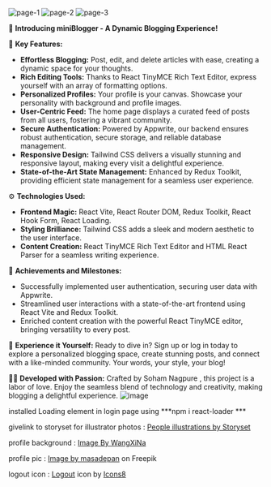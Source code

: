 
![page-1](https://github.com/Soham-Soham/React/assets/89148643/651d709a-72bc-487b-ac2c-464a18e3106f)
![page-2](https://github.com/Soham-Soham/React/assets/89148643/d678c1cc-ce31-4ec2-a4b2-d8869e5e5cb4)
![page-3](https://github.com/Soham-Soham/React/assets/89148643/92f718b0-461f-42ff-afe6-fbcd0fa70136)


🚀 **Introducing miniBlogger - A Dynamic Blogging Experience!**

🔑 **Key Features:**
- **Effortless Blogging:** Post, edit, and delete articles with ease, creating a dynamic space for your thoughts.
- **Rich Editing Tools:** Thanks to React TinyMCE Rich Text Editor, express yourself with an array of formatting options.
- **Personalized Profiles:** Your profile is your canvas. Showcase your personality with background and profile images.
- **User-Centric Feed:** The home page displays a curated feed of posts from all users, fostering a vibrant community.
- **Secure Authentication:** Powered by Appwrite, our backend ensures robust authentication, secure storage, and reliable database management.
- **Responsive Design:** Tailwind CSS delivers a visually stunning and responsive layout, making every visit a delightful experience.
- **State-of-the-Art State Management:** Enhanced by Redux Toolkit, providing efficient state management for a seamless user experience.


⚙️ **Technologies Used:**
- **Frontend Magic:** React Vite, React Router DOM, Redux Toolkit, React Hook Form, React Loading.
- **Styling Brilliance:** Tailwind CSS adds a sleek and modern aesthetic to the user interface.
- **Content Creation:** React TinyMCE Rich Text Editor and HTML React Parser for a seamless writing experience.

🌟 **Achievements and Milestones:**
- Successfully implemented user authentication, securing user data with Appwrite.
- Streamlined user interactions with a state-of-the-art frontend using React Vite and Redux Toolkit.
- Enriched content creation with the powerful React TinyMCE editor, bringing versatility to every post.

🔗 **Experience it Yourself:**
Ready to dive in? Sign up or log in today to explore a personalized blogging space, create stunning posts, and connect with a like-minded community. Your words, your style, your blog!

👩‍💻 **Developed with Passion:**
Crafted by Soham Nagpure , this project is a labor of love. Enjoy the seamless blend of technology and creativity, making blogging a delightful experience.
![image](https://github.com/Soham-Soham/React/assets/89148643/f42608f5-958d-46c1-a1d2-356d736aeabb)




installed Loading element in login page using ***npm i react-loader ***

givelink to storyset for illustrator photos : <a href="https://storyset.com/people">People illustrations by Storyset</a>

profile background : <a href="https://www.freepik.com/free-ai-image/very-beautiful-abstract-liquid-acrylic-ai-generated-image_43066349.htm#query=ai%20generated%20background&position=21&from_view=search&track=ais">Image By WangXiNa</a>

profile pic : <a href="https://www.freepik.com/free-photo/cat-warriors-with-burning-eyes-generative-ai_42547237.htm#query=ai%20generated%20cat&position=10&from_view=search&track=ais">Image by masadepan</a> on Freepik

logout icon : <a target="_blank" href="https://icons8.com/icon/26219/move-up">Logout</a> icon by <a target="_blank" href="https://icons8.com">Icons8</a>
